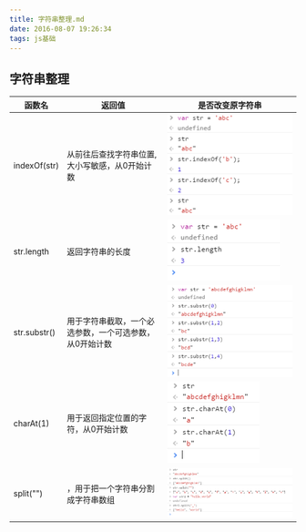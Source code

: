 ```yaml
---
title: 字符串整理.md
date: 2016-08-07 19:26:34
tags: js基础
---
```

字符串整理
------

|函数名|返回值|是否改变原字符串|
|--|--|--|
|indexOf(str)|从前往后查找字符串位置,大小写敏感，从0开始计数|![效果图](字符串整理/1.png)|
|str.length|返回字符串的长度|![效果图](字符串整理/2.png)|
|str.substr()|用于字符串截取，一个必选参数，一个可选参数，从0开始计数 |![效果图](字符串整理/3.png)|
|charAt(1)|用于返回指定位置的字符，从0开始计数 |![效果图](字符串整理/4.png)|
|split("")|，用于把一个字符串分割成字符串数组  |![效果图](字符串整理/5.png)|